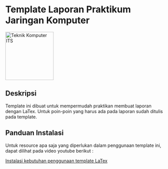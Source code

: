 # Template Laporan Praktikum Jaringan Komputer

<img src="https://www.its.ac.id/komputer/wp-content/uploads/sites/28/2018/03/image10.png" alt="Teknik Komputer ITS" width="150" height="150">

## Deskripsi

Template ini dibuat untuk mempermudah praktikan membuat laporan dengan LaTex. Untuk poin-poin yang harus ada pada laporan sudah ditulis pada template.

## Panduan Instalasi

Untuk resource apa saja yang diperlukan dalam penggunaan template ini, dapat dilihat pada video youtube berikut :

[Instalasi kebutuhan penggunaan template LaTex](https://youtu.be/4lyHIQl4VM8?si=NKjpA3bkTzCn0Ruo)
